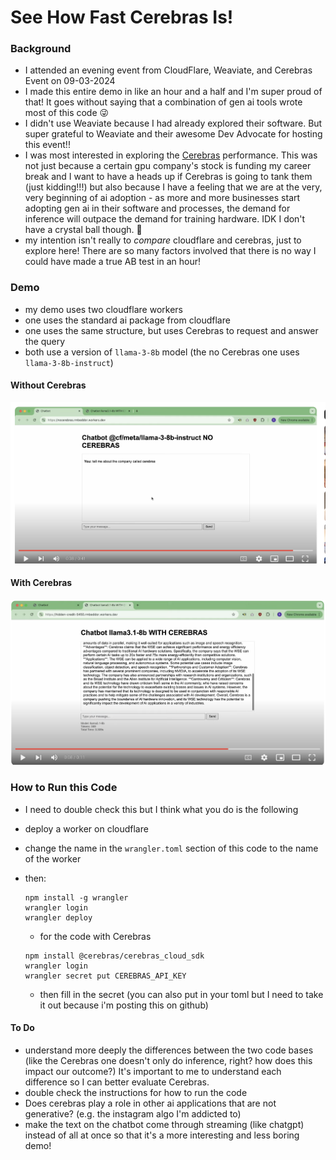 # See How Fast Cerebras Is! 

### Background
- I attended an evening event from CloudFlare, Weaviate, and Cerebras Event on 09-03-2024
- I made this entire demo in like an hour and a half and I'm super proud of that! It goes without saying that a combination of gen ai tools wrote most of this code 😜
- I didn't use Weaviate because I had already explored their software. But super grateful to Weaviate and their awesome Dev Advocate for hosting this event!! 
- I was most interested in exploring the [Cerebras](https://cerebras.ai/) performance. This was not just because a certain gpu company's stock is funding my career break and I want to have a heads up if Cerebras is going to tank them (just kidding!!!) but also because I have a feeling that we are at the very, very beginning of ai adoption - as more and more businesses start adopting gen ai in their software and processes, the demand for inference will outpace the demand for training hardware. IDK I don't have a crystal ball though. 🔮
- my intention isn't really to *compare* cloudflare and cerebras, just to explore here! There are so many factors involved that there is no way I could have made a true AB test in an hour! 


### Demo 
- my demo uses two cloudflare workers 
- one uses the standard ai package from cloudflare 
- one uses the same structure, but uses Cerebras to request and answer the query 
- both use a version of `llama-3-8b` model (the no Cerebras one uses `llama-3-8b-instruct`)

#### Without Cerebras
[![Watch the video](img/no_cerebras_screenshot.png)](https://youtu.be/R2KeB7jZKu8)

#### With Cerebras 
[![Watch the video](img/with_cerebras.png)](https://youtu.be/R2KeB7jZKu8)




### How to Run this Code
- I need to double check this but I think what you do is the following
- deploy a worker on cloudflare 
- change the name in the `wrangler.toml` section of this code to the name of the worker 
- then: 
    ```
    npm install -g wrangler
    wrangler login
    wrangler deploy
    ```
    - for the code with Cerebras 
    ```
    npm install @cerebras/cerebras_cloud_sdk
    wrangler login
    wrangler secret put CEREBRAS_API_KEY   
    ```

    - then fill in the secret (you can also put in your toml but I need to take it out because i'm posting this on github)




#### To Do 
- understand more deeply the differences between the two code bases (like the Cerebras one doesn't only do inference, right? how does this impact our outcome?) It's important to me to understand each difference so I can better evaluate Cerebras. 
- double check the instructions for how to run the code 
- Does cerebras play a role in other ai applications that are not generative? (e.g. the instagram algo I'm addicted to)
- make the text on the chatbot come through streaming (like chatgpt) instead of all at once so that it's a more interesting and less boring demo! 

